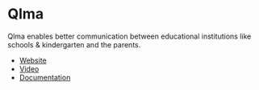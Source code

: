 # Qlma

Qlma enables better communication between educational institutions like schools & kindergarten and the parents.

* [Website](https://www.qlma.fi/)
* [Video](https://vimeo.com/428502133)
* [Documentation](https://www.qlma.fi/app/)
